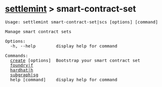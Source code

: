 # [settlemint](../settlemint.md) > smart-contract-set

<pre>Usage: settlemint smart-contract-set|scs [options] [command]

Manage smart contract sets

Options:
  -h, --help        display help for command

Commands:
  <a href="./smart-contract-set/create.md">create</a> [options]  Bootstrap your smart contract set
  <a href="./smart-contract-set/foundry.md">foundry|f</a>
  <a href="./smart-contract-set/hardhat.md">hardhat|h</a>
  <a href="./smart-contract-set/subgraph.md">subgraph|sg</a>
  help [command]    display help for command
</pre>